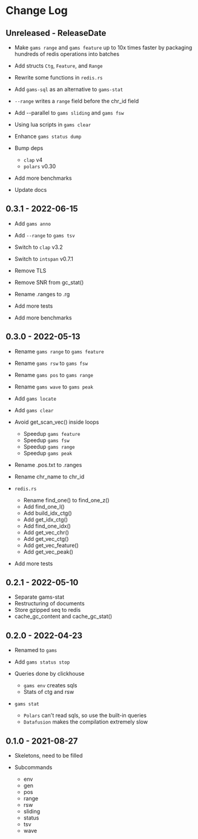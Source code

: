 # Change Log

## Unreleased - ReleaseDate

* Make `gams range` and `gams feature` up to 10x times faster by packaging hundreds of redis
  operations into batches

* Add structs `Ctg`, `Feature`, and `Range`
* Rewrite some functions in `redis.rs`

* Add `gams-sql` as an alternative to `gams-stat`

* `--range` writes a `range` field before the chr_id field
* Add --parallel to `gams sliding` and `gams fsw`
* Using lua scripts in `gams clear`
* Enhance `gams status dump`

* Bump deps
    * `clap` v4
    * `polars` v0.30

* Add more benchmarks
* Update docs

## 0.3.1 - 2022-06-15

* Add `gams anno`
* Add `--range` to `gams tsv`

* Switch to `clap` v3.2
* Switch to `intspan` v0.7.1
* Remove TLS
* Remove SNR from gc_stat()

* Rename .ranges to .rg

* Add more tests
* Add more benchmarks

## 0.3.0 - 2022-05-13

* Rename `gams range` to `gams feature`
* Rename `gams rsw` to `gams fsw`
* Rename `gams pos` to `gams range`
* Rename `gams wave` to `gams peak`
* Add `gams locate`
* Add `gams clear`

* Avoid get_scan_vec() inside loops
    * Speedup `gams feature`
    * Speedup `gams fsw`
    * Speedup `gams range`
    * Speedup `gams peak`

* Rename .pos.txt to .ranges
* Rename chr_name to chr_id

* `redis.rs`
    * Rename find_one() to find_one_z()
    * Add find_one_l()
    * Add build_idx_ctg()
    * Add get_idx_ctg()
    * Add find_one_idx()
    * Add get_vec_chr()
    * Add get_vec_ctg()
    * Add get_vec_feature()
    * Add get_vec_peak()

* Add more tests

## 0.2.1 - 2022-05-10

* Separate gams-stat
* Restructuring of documents
* Store gzipped seq to redis
* cache_gc_content and cache_gc_stat()

## 0.2.0 - 2022-04-23

* Renamed to `gams`

* Add `gams status stop`

* Queries done by clickhouse
    * `gams env` creates sqls
    * Stats of ctg and rsw

* `gams stat`
    * `Polars` can't read sqls, so use the built-in queries
    * `Datafusion` makes the compilation extremely slow

## 0.1.0 - 2021-08-27

* Skeletons, need to be filled

* Subcommands
    * env
    * gen
    * pos
    * range
    * rsw
    * sliding
    * status
    * tsv
    * wave
